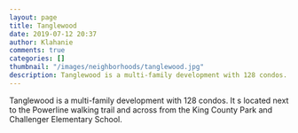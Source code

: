 ```yaml
---
layout: page
title: Tanglewood
date: 2019-07-12 20:37
author: Klahanie
comments: true
categories: []
thumbnail: "/images/neighborhoods/tanglewood.jpg"
description: Tanglewood is a multi-family development with 128 condos. It s located next to the Powerline walking trail and across from the King County Park and Challenger Elementary School.
---
```

Tanglewood is a multi-family development with 128 condos. It s located next to the Powerline walking trail and across from the King County Park and Challenger Elementary School.

<object type="image/svg+xml" data="{{site.url}}/images/neighborhoods/tanglewood.svg" class="img-fluid"/>